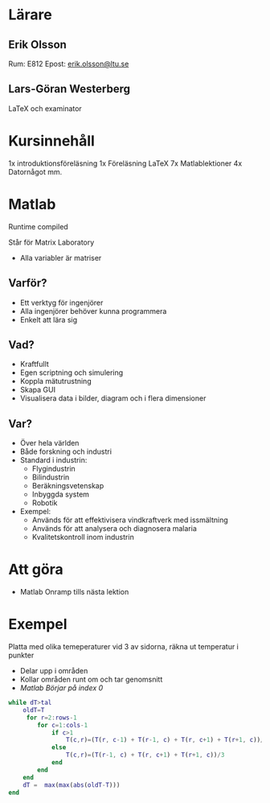 # Lärare
## Erik Olsson
Rum: E812
Epost: erik.olsson@ltu.se

## Lars-Göran Westerberg
LaTeX och examinator

# Kursinnehåll

1x introduktionsföreläsning
1x Föreläsning LaTeX
7x Matlablektioner
4x Datornågot
mm.

# Matlab
Runtime compiled

Står för Matrix Laboratory
- Alla variabler är matriser

## Varför?
- Ett verktyg för ingenjörer
- Alla ingenjörer behöver kunna programmera
- Enkelt att lära sig

## Vad?
- Kraftfullt
- Egen scriptning och simulering
- Koppla mätutrustning
- Skapa GUI
- Visualisera data i bilder, diagram och i flera dimensioner

## Var?
- Över hela världen
- Både forskning och industri
- Standard i industrin:
	- Flygindustrin
	- Bilindustrin
	- Beräkningsvetenskap
	- Inbyggda system
	- Robotik
- Exempel:
	- Används för att effektivisera vindkraftverk med issmältning
	- Används för att analysera och diagnosera malaria
	- Kvalitetskontroll inom industrin

# Att göra
- Matlab Onramp tills nästa lektion

# Exempel
Platta med olika temeperaturer vid 3 av sidorna, räkna ut temperatur i punkter

- Delar upp i områden
- Kollar områden runt om och tar genomsnitt
- *Matlab Börjar på index 0*

```matlab
while dT>tal
	oldT=T
	 for r=2:rows-1
		for c=1:cols-1
			if c>1
				T(c,r)=(T(r, c-1) + T(r-1, c) + T(r, c+1) + T(r+1, c))/4
			else
				T(c,r)=(T(r-1, c) + T(r, c+1) + T(r+1, c))/3
			end
		end
	end
	dT =  max(max(abs(oldT-T)))
end
```